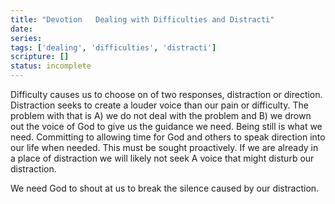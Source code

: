 ```yaml
---
title: "Devotion   Dealing with Difficulties and Distracti"
date: 
series: 
tags: ['dealing', 'difficulties', 'distracti']
scripture: []
status: incomplete
---
```


Difficulty causes us to choose on of two responses, distraction or direction. Distraction seeks to create a louder voice than our pain or difficulty. The problem with that is A) we do not deal with the problem and B) we drown out the voice of God to give us the guidance we need. Being still is what we need. Committing to allowing time for God and others to speak direction into our life when needed. This must be sought proactively. If we are already in a place of distraction we will likely not seek A voice that might disturb our distraction.

We need God to shout at us to break the silence caused by our distraction.